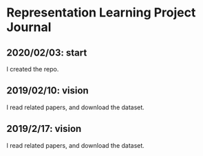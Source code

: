 # Representation Learning Project Journal

## 2020/02/03: start

I created the repo.

## 2019/02/10: vision
I read related papers, and download the dataset.

## 2019/2/17: vision
I read related papers, and download the dataset.
